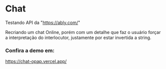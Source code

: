 # Chat
Testando API da "https://ably.com/"

Recriando um chat Online, porém com um detalhe que faz o usuário forçar a interpretação do interlocutor, justamente por estar invertida a string.



### Confira a demo em:
https://chat-opap.vercel.app/